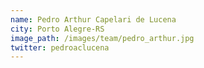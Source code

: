 ```yaml
---
name: Pedro Arthur Capelari de Lucena
city: Porto Alegre-RS
image_path: /images/team/pedro_arthur.jpg
twitter: pedroaclucena
---
```

